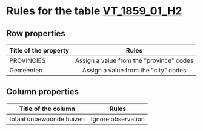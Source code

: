 # Rules for the table [VT_1859_01_H2](https://github.com/cgueret/DataDump/blob/master/xls-marked/VT_1859_01_H2_marked.xls?raw=true)
## Row properties
| Title of the property | Rules |
| --------------------- |:-----:|
| PROVINCIES | Assign a value from the "province" codes |
| Gemeenten | Assign a value from the "city" codes |
## Column properties
| Title of the column | Rules |
| --------------------- |:-----:|
| totaal onbewoonde huizen | Ignore observation |
